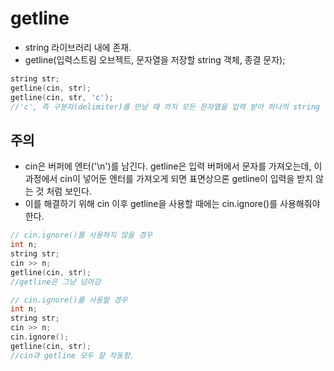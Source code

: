 # getline
- string 라이브러리 내에 존재.
- getline(입력스트림 오브젝트, 문자열을 저장할 string 객체, 종결 문자);
~~~ C++
string str;
getline(cin, str);
getline(cin, str, 'c'); 
//'c', 즉 구분자(delimiter)를 만날 때 까지 모든 문자열을 입력 받아 하나의 string 객체에 저장.
~~~

## 주의
- cin은 버퍼에 엔터('\n')를 남긴다. getline은 입력 버퍼에서 문자를 가져오는데, 이 과정에서 cin이 넣어둔 엔터를 가져오게 되면 표면상으론 getline이 입력을 받지 않는 것 처럼 보인다. 
- 이를 해결하기 위해 cin 이후 getline을 사용할 때에는 cin.ignore()를 사용해줘야 한다.
~~~C++
// cin.ignore()를 사용하지 않을 경우
int n;
string str;
cin >> n;
getline(cin, str);
//getline은 그냥 넘어감
~~~
~~~C++
// cin.ignore()를 사용할 경우
int n;
string str;
cin >> n;
cin.ignore();
getline(cin, str);
//cin과 getline 모두 잘 작동함.
~~~

